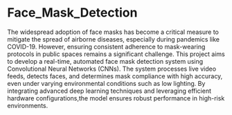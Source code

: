 # Face_Mask_Detection

The widespread adoption of face masks has become a critical measure to mitigate the spread of airborne diseases, especially during pandemics like COVID-19. 
However, ensuring consistent adherence to mask-wearing protocols in public spaces remains a significant challenge. 
This project aims to develop a real-time, automated face mask detection system using Convolutional Neural Networks (CNNs). 
The system processes live video feeds, detects faces, and determines mask compliance with high accuracy, even under varying environmental conditions such as low lighting. 
By integrating advanced deep learning techniques and leveraging efficient hardware configurations,the model ensures robust performance in high-risk environments.
